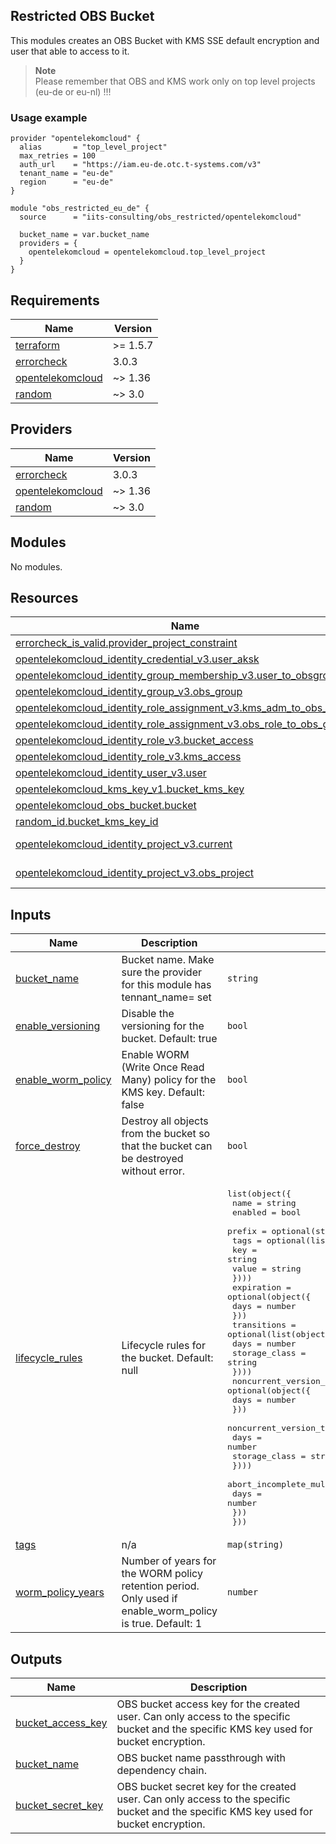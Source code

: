 ## Restricted OBS Bucket

This modules creates an OBS Bucket with KMS SSE default encryption and user that able to access to it.

> **Note**  
> Please remember that OBS and KMS work only on top level projects (eu-de or eu-nl) !!!

### Usage example

```hcl
provider "opentelekomcloud" {
  alias       = "top_level_project"
  max_retries = 100
  auth_url    = "https://iam.eu-de.otc.t-systems.com/v3"
  tenant_name = "eu-de"
  region      = "eu-de"
}

module "obs_restricted_eu_de" {
  source      = "iits-consulting/obs_restricted/opentelekomcloud"

  bucket_name = var.bucket_name
  providers = {
    opentelekomcloud = opentelekomcloud.top_level_project
  }
}
```

<!-- BEGIN_TF_DOCS -->
## Requirements

| Name | Version |
|------|---------|
| <a name="requirement_terraform"></a> [terraform](#requirement\_terraform) | >= 1.5.7 |
| <a name="requirement_errorcheck"></a> [errorcheck](#requirement\_errorcheck) | 3.0.3 |
| <a name="requirement_opentelekomcloud"></a> [opentelekomcloud](#requirement\_opentelekomcloud) | ~> 1.36 |
| <a name="requirement_random"></a> [random](#requirement\_random) | ~> 3.0 |

## Providers

| Name | Version |
|------|---------|
| <a name="provider_errorcheck"></a> [errorcheck](#provider\_errorcheck) | 3.0.3 |
| <a name="provider_opentelekomcloud"></a> [opentelekomcloud](#provider\_opentelekomcloud) | ~> 1.36 |
| <a name="provider_random"></a> [random](#provider\_random) | ~> 3.0 |

## Modules

No modules.

## Resources

| Name | Type |
|------|------|
| [errorcheck_is_valid.provider_project_constraint](https://registry.terraform.io/providers/iits-consulting/errorcheck/3.0.3/docs/resources/is_valid) | resource |
| [opentelekomcloud_identity_credential_v3.user_aksk](https://registry.terraform.io/providers/opentelekomcloud/opentelekomcloud/latest/docs/resources/identity_credential_v3) | resource |
| [opentelekomcloud_identity_group_membership_v3.user_to_obsgroup](https://registry.terraform.io/providers/opentelekomcloud/opentelekomcloud/latest/docs/resources/identity_group_membership_v3) | resource |
| [opentelekomcloud_identity_group_v3.obs_group](https://registry.terraform.io/providers/opentelekomcloud/opentelekomcloud/latest/docs/resources/identity_group_v3) | resource |
| [opentelekomcloud_identity_role_assignment_v3.kms_adm_to_obs_group](https://registry.terraform.io/providers/opentelekomcloud/opentelekomcloud/latest/docs/resources/identity_role_assignment_v3) | resource |
| [opentelekomcloud_identity_role_assignment_v3.obs_role_to_obs_group](https://registry.terraform.io/providers/opentelekomcloud/opentelekomcloud/latest/docs/resources/identity_role_assignment_v3) | resource |
| [opentelekomcloud_identity_role_v3.bucket_access](https://registry.terraform.io/providers/opentelekomcloud/opentelekomcloud/latest/docs/resources/identity_role_v3) | resource |
| [opentelekomcloud_identity_role_v3.kms_access](https://registry.terraform.io/providers/opentelekomcloud/opentelekomcloud/latest/docs/resources/identity_role_v3) | resource |
| [opentelekomcloud_identity_user_v3.user](https://registry.terraform.io/providers/opentelekomcloud/opentelekomcloud/latest/docs/resources/identity_user_v3) | resource |
| [opentelekomcloud_kms_key_v1.bucket_kms_key](https://registry.terraform.io/providers/opentelekomcloud/opentelekomcloud/latest/docs/resources/kms_key_v1) | resource |
| [opentelekomcloud_obs_bucket.bucket](https://registry.terraform.io/providers/opentelekomcloud/opentelekomcloud/latest/docs/resources/obs_bucket) | resource |
| [random_id.bucket_kms_key_id](https://registry.terraform.io/providers/hashicorp/random/latest/docs/resources/id) | resource |
| [opentelekomcloud_identity_project_v3.current](https://registry.terraform.io/providers/opentelekomcloud/opentelekomcloud/latest/docs/data-sources/identity_project_v3) | data source |
| [opentelekomcloud_identity_project_v3.obs_project](https://registry.terraform.io/providers/opentelekomcloud/opentelekomcloud/latest/docs/data-sources/identity_project_v3) | data source |

## Inputs

| Name | Description | Type | Default | Required |
|------|-------------|------|---------|:--------:|
| <a name="input_bucket_name"></a> [bucket\_name](#input\_bucket\_name) | Bucket name. Make sure the provider for this module has tennant\_name=<region> set | `string` | n/a | yes |
| <a name="input_enable_versioning"></a> [enable\_versioning](#input\_enable\_versioning) | Disable the versioning for the bucket. Default: true | `bool` | `true` | no |
| <a name="input_enable_worm_policy"></a> [enable\_worm\_policy](#input\_enable\_worm\_policy) | Enable WORM (Write Once Read Many) policy for the KMS key. Default: false | `bool` | `false` | no |
| <a name="input_force_destroy"></a> [force\_destroy](#input\_force\_destroy) | Destroy all objects from the bucket so that the bucket can be destroyed without error. | `bool` | `false` | no |
| <a name="input_lifecycle_rules"></a> [lifecycle\_rules](#input\_lifecycle\_rules) | Lifecycle rules for the bucket. Default: null | <pre>list(object({<br/>    name    = string<br/>    enabled = bool<br/>    prefix  = optional(string)<br/>    tags = optional(list(object({<br/>      key   = string<br/>      value = string<br/>    })))<br/>    expiration = optional(object({<br/>      days = number<br/>    }))<br/>    transitions = optional(list(object({<br/>      days          = number<br/>      storage_class = string<br/>    })))<br/>    noncurrent_version_expiration = optional(object({<br/>      days = number<br/>    }))<br/>    noncurrent_version_transitions = optional(list(object({<br/>      days          = number<br/>      storage_class = string<br/>    })))<br/>    abort_incomplete_multipart_upload = optional(object({<br/>      days = number<br/>    }))<br/>  }))</pre> | `[]` | no |
| <a name="input_tags"></a> [tags](#input\_tags) | n/a | `map(string)` | `null` | no |
| <a name="input_worm_policy_years"></a> [worm\_policy\_years](#input\_worm\_policy\_years) | Number of years for the WORM policy retention period. Only used if enable\_worm\_policy is true. Default: 1 | `number` | `1` | no |

## Outputs

| Name | Description |
|------|-------------|
| <a name="output_bucket_access_key"></a> [bucket\_access\_key](#output\_bucket\_access\_key) | OBS bucket access key for the created user. Can only access to the specific bucket and the specific KMS key used for bucket encryption. |
| <a name="output_bucket_name"></a> [bucket\_name](#output\_bucket\_name) | OBS bucket name passthrough with dependency chain. |
| <a name="output_bucket_secret_key"></a> [bucket\_secret\_key](#output\_bucket\_secret\_key) | OBS bucket secret key for the created user. Can only access to the specific bucket and the specific KMS key used for bucket encryption. |
<!-- END_TF_DOCS -->
